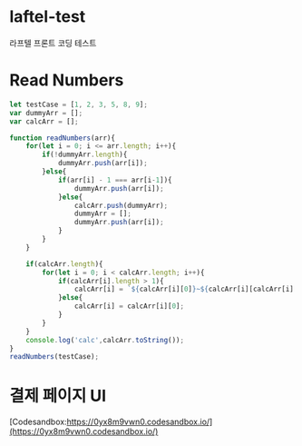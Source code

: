 # laftel-test
라프텔 프론트 코딩 테스트

# Read Numbers
```javascript
let testCase = [1, 2, 3, 5, 8, 9];
var dummyArr = [];
var calcArr = [];

function readNumbers(arr){
    for(let i = 0; i <= arr.length; i++){
        if(!dummyArr.length){        
            dummyArr.push(arr[i]);
        }else{
            if(arr[i] - 1 === arr[i-1]){
                dummyArr.push(arr[i]);
            }else{
                calcArr.push(dummyArr);
                dummyArr = [];            
                dummyArr.push(arr[i]);
            }
        }
    }

    if(calcArr.length){
        for(let i = 0; i < calcArr.length; i++){
            if(calcArr[i].length > 1){
                calcArr[i] = `${calcArr[i][0]}~${calcArr[i][calcArr[i].length - 1]}`;
            }else{
                calcArr[i] = calcArr[i][0];
            }
        }        
    }
    console.log('calc',calcArr.toString());
}
readNumbers(testCase);

```

# 결제 페이지 UI
[Codesandbox:https://0yx8m9vwn0.codesandbox.io/](https://0yx8m9vwn0.codesandbox.io/)
